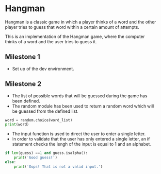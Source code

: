 # Hangman
Hangman is a classic game in which a player thinks of a word and the other player tries to guess that word within a certain amount of attempts.

This is an implementation of the Hangman game, where the computer thinks of a word and the user tries to guess it.

## Milestone 1

- Set up of the dev environment.

## Milestone 2

- The list of possible words that will be guessed during the game has been defined.
- The random module has been used to return a random word which will be guessed from the defined list.

```python
word = random.choice(word_list)
print(word)
```

- The input function is used to direct the user to enter a single letter.
- In order to validate that the user has only entered a single letter, an if statement checks the lengh of the input is equal to 1 and an alphabet.

```python
if len(guess) ==1 and guess.isalpha():
    print('Good guess!')
else:
    print('Oops! That is not a valid input.')
```
